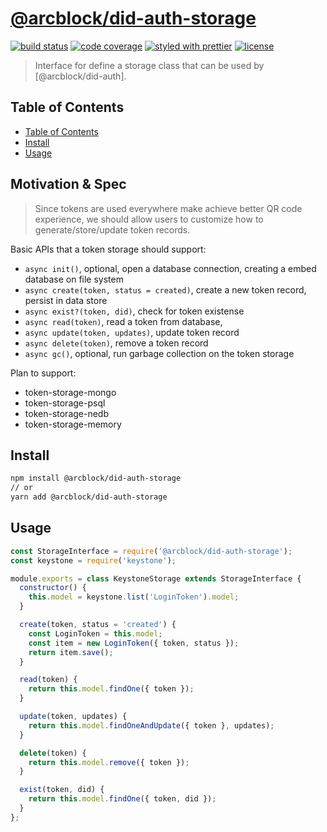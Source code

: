 # [**@arcblock/did-auth-storage**](https://github.com/arcblock/forge-js)

[![build status](https://img.shields.io/travis/ArcBlock/forge-js.svg)](https://travis-ci.org/ArcBlock/forge-js)
[![code coverage](https://img.shields.io/codecov/c/github/ArcBlock/forge-js.svg)](https://codecov.io/gh/ArcBlock/forge-js)
[![styled with prettier](https://img.shields.io/badge/styled_with-prettier-ff69b4.svg)](https://github.com/prettier/prettier)
[![license](https://img.shields.io/github/license/ArcBlock/forge-js.svg)](LICENSE)

> Interface for define a storage class that can be used by [@arcblock/did-auth].

## Table of Contents

- [Table of Contents](#table-of-contents)
- [Install](#install)
- [Usage](#usage)

## Motivation & Spec

> Since tokens are used everywhere make achieve better QR code experience, we should allow users to customize how to generate/store/update token records.

Basic APIs that a token storage should support:

- `async init()`, optional, open a database connection, creating a embed database on file system
- `async create(token, status = created)`, create a new token record, persist in data store
- `async exist?(token, did)`, check for token existense
- `async read(token)`, read a token from database,
- `async update(token, updates)`, update token record
- `async delete(token)`, remove a token record
- `async gc()`, optional, run garbage collection on the token storage

Plan to support:

- token-storage-mongo
- token-storage-psql
- token-storage-nedb
- token-storage-memory

## Install

```sh
npm install @arcblock/did-auth-storage
// or
yarn add @arcblock/did-auth-storage
```

## Usage

```js
const StorageInterface = require('@arcblock/did-auth-storage');
const keystone = require('keystone');

module.exports = class KeystoneStorage extends StorageInterface {
  constructor() {
    this.model = keystone.list('LoginToken').model;
  }

  create(token, status = 'created') {
    const LoginToken = this.model;
    const item = new LoginToken({ token, status });
    return item.save();
  }

  read(token) {
    return this.model.findOne({ token });
  }

  update(token, updates) {
    return this.model.findOneAndUpdate({ token }, updates);
  }

  delete(token) {
    return this.model.remove({ token });
  }

  exist(token, did) {
    return this.model.findOne({ token, did });
  }
};
```
